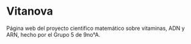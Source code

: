 # Vitanova
Página web del proyecto cientifico matemático sobre vitaminas, ADN y ARN, hecho por el Grupo 5 de 9no°A.
